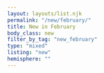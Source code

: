 ```yaml
---
layout: layouts/list.njk
permalink: "/new/february/"
title: New in February
body_class: new
filter_by_tag: "new_february"
type: "mixed"
listing: "new"
hemisphere: ""
---
```

